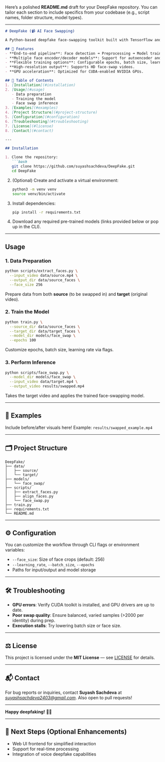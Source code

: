 Here’s a polished **README.md** draft for your DeepFake repository. You can tailor each section to include specifics from your codebase (e.g., script names, folder structure, model types).

---

````markdown
# DeepFake (📹 AI Face Swapping)

A Python-based deepfake face-swapping toolkit built with TensorFlow and/or PyTorch for creating high-quality synthetic face videos.

## 🚀 Features
- **End-to-end pipeline**: Face detection ➜ Preprocessing ➜ Model training ➜ Face swapping ➜ Postprocessing.
- **Multiple face encoder/decoder models**: Support for autoencoder and GAN-based architectures.
- **Flexible training options**: Configurable epochs, batch size, learning rate via CLI/flags.
- **High-resolution output**: Supports HD face-swap videos.
- **GPU acceleration**: Optimized for CUDA-enabled NVIDIA GPUs.

## 🧭 Table of Contents
1. [Installation](#installation)  
2. [Usage](#usage)  
   - Data preparation  
   - Training the model  
   - Face swap inference  
3. [Examples](#examples)  
4. [Project Structure](#project-structure)  
5. [Configuration](#configuration)  
6. [Troubleshooting](#troubleshooting)  
7. [License](#license)  
8. [Contact](#contact)  

---

## Installation

1. Clone the repository:  
   ```bash
   git clone https://github.com/suyashsachdeva/DeepFake.git
   cd DeepFake
````

2. (Optional) Create and activate a virtual environment:

   ```bash
   python3 -m venv venv
   source venv/bin/activate
   ```

3. Install dependencies:

   ```bash
   pip install -r requirements.txt
   ```

4. Download any required pre-trained models (links provided below or pop up in the CLI).

---

## Usage

### 1. Data Preparation

```bash
python scripts/extract_faces.py \
  --input_video data/source.mp4 \
  --output_dir data/source_faces \
  --face_size 256
```

Prepare data from both **source** (to be swapped in) and **target** (original video).

### 2. Train the Model

```bash
python train.py \
  --source_dir data/source_faces \
  --target_dir data/target_faces \
  --model_dir models/face_swap \
  --epochs 100
```

Customize epochs, batch size, learning rate via flags.

### 3. Perform Inference

```bash
python scripts/face_swap.py \
  --model_dir models/face_swap \
  --input_video data/target.mp4 \
  --output_video results/swapped.mp4
```

Takes the target video and applies the trained face-swapping model.

---

## 📸 Examples

Include before/after visuals here!
Example: `results/swapped_example.mp4`

---

## 🗂️ Project Structure

```text
DeepFake/
├── data/
│   ├── source/
│   └── target/
├── models/
│   └── face_swap/
├── scripts/
│   ├── extract_faces.py
│   ├── align_faces.py
│   └── face_swap.py
├── train.py
├── requirements.txt
└── README.md
```

---

## ⚙️ Configuration

You can customize the workflow through CLI flags or environment variables:

* `--face_size`: Size of face crops (default: 256)
* `--learning_rate`, `--batch_size`, `--epochs`
* Paths for input/output and model storage

---

## 🛠️ Troubleshooting

* **GPU errors**: Verify CUDA toolkit is installed, and GPU drivers are up to date.
* **Poor swap quality**: Ensure balanced, varied samples (>2000 per identity) during prep.
* **Execution stalls**: Try lowering batch size or face size.

---

## ⚖️ License

This project is licensed under the **MIT License** — see [LICENSE](LICENSE) for details.

---

## 📬 Contact

For bug reports or inquiries, contact **Suyash Sachdeva** at *[suyashsachdeva2403@gmail.com](mailto:suyashsachdeva2403@gmail.com)*.
Also open to pull requests!

---

**Happy deepfaking!** 🔧🤖

---

## 🧩 Next Steps (Optional Enhancements)

* Web UI frontend for simplified interaction
* Support for real-time processing
* Integration of voice deepfake capabilities
